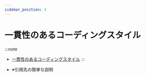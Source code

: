 ```yaml
---
sidebar_position: 3
---
```


# 一貫性のあるコーディングスタイル

:::note
- [一貫性のあるコーディングスタイル](https://gen-ai-docs.jp/%e3%82%b3%e3%83%b3%e3%83%86%e3%83%b3%e3%83%84/%e3%83%8a%e3%83%ac%e3%83%83%e3%82%b8/%e4%b8%80%e8%b2%ab%e6%80%a7%e3%81%ae%e3%81%82%e3%82%8b%e3%82%b3%e3%83%bc%e3%83%87%e3%82%a3%e3%83%b3%e3%82%b0%e3%82%b9%e3%82%bf%e3%82%a4%e3%83%ab)
:::

- ※引用先の簡単な説明
